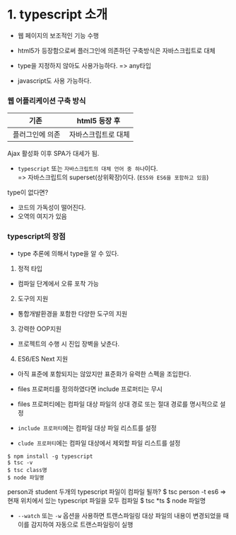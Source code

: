# 1. typescript 소개
- 웹 페이지의 보조적인 기능 수행
- html5가 등장함으로써 플러그인에 의존하던 구축방식은 자바스크립트로 대체

- type을 지정하지 않아도 사용가능하다. => any타입
- javascript도 사용 가능하다.

### 웹 어플리케이션 구축 방식
| 기존 | html5 등장 후 |
| :---: | :---: |
| 플러그인에 의존 | 자바스크립트로 대체 |

Ajax 활성화 이후 SPA가 대세가 됨.

- `typescript` 또는 `자바스크립트의 대체 언어 중 하나`이다.  
=> 자바스크립트의 superset(상위확장)이다. (`ES5와 ES6을 포함하고 있음`)

type이 없다면?
- 코드의 가독성이 떨어진다.
- 오역의 여지가 있음

### typescript의 장점
- type 추론에 의해서 type을 알 수 있다.
1. 정적 타입
- 컴파일 단계에서 오류 포착 가능

2. 도구의 지원
- 통합개발환경을 포함한 다양한 도구의 지원

3. 강력한 OOP지원
- 프로젝트의 수행 시 진입 장벽을 낮춘다.

4. ES6/ES Next 지원
- 아직 표준에 포함되지는 않았지만 표준화가 유력한 스펙을 조입한다.

- files 프로퍼티를 정의하였다면 include 프로퍼티는 무시
- files 프로퍼티에는 컴파일 대상 파일의 상대 경로 또는 절대 경로를 명시적으로 설정
- `include 프로퍼티`에는 컴파일 대상 파일 리스트를 설정
- `clude 프로퍼티`에는 컴파일 대상에서 제외할 파일 리스트를 설정

```
$ npm install -g typescript
$ tsc -v
$ tsc class명
$ node 파일명
```

person과 student 두개의 typescript 파일이 컴파일 될까?
$ tsc person -t es6
=> 현재 위치에서 있는 typescript 파일을 모두 컴파일
$ tsc *ts
$ node 파일명

- `--watch` 또는 `-w` 옵션을 사용하면 트랜스파일링 대상 파일의 내용이 변경되었을 때 이를 감지하여 자동으로 트랜스파일링이 실행